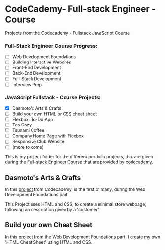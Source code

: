# CodeCademy- Full-stack Engineer - Course
 Projects from the Codecademy - Fullstack JavaScript Course

### Full-Stack Engineer Course Progress:
- [ ] Web Development Foundations
- [ ] Building Interactive Websites
- [ ] Front-End Development
- [ ] Back-End Development
- [ ] Full-Stack Development
- [ ] Interview Prep

### JavaScript Fullstack - Course Projects:
- [x] Dasmoto's Arts & Crafts
- [ ] Build your own HTML or CSS cheat sheet
- [ ] Flexbox: To-Do App
- [ ] Tea Cozy
- [ ] Tsunami Coffee
- [ ] Company Home Page with Flexbox
- [ ] Responsive Club Website
- [ ] \(more to come)

This is my project folder for the different portfolio projects, that are given during the
[Full-stack Engineer Course](https://www.codecademy.com/career-journey/full-stack-engineer) that are provided by [codecademy](https://www.codecademy.com).

## Dasmoto's Arts & Crafts
In this [project](https://www.codecademy.com/journeys/full-stack-engineer/paths/fscj-22-web-development-foundations/tracks/fscj-22-developing-websites-locally/modules/wdcp-22-developing-with-css-0c2f9fa7-526e-41b6-a7b5-a871196585ef/projects/dasmoto) from Codecademy, is the first of many, during the Web Development Foundations part. 

This Project uses HTML and CSS, to create a minimal store webpage, following an description given by a 'customer'.

## Build your own Cheat Sheet
In this [project](https://www.codecademy.com/journeys/full-stack-engineer/paths/fscj-22-web-development-foundations/tracks/fscj-22-improved-styling-with-css/modules/wdcp-22-build-your-own-cheat-sheet-67e2c82a-2f99-46d9-a17b-1461dc4edee8/projects/independent-project-html-documentation) from the Web Development Foundations part. I create my own 'HTML Cheat Sheet' using HTML and CSS.